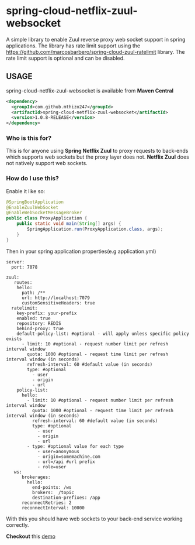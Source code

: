 # spring-cloud-netflix-zuul-websocket
A simple library to enable Zuul reverse proxy web socket support in spring applications.
The library has rate limit support using the https://github.com/marcosbarbero/spring-cloud-zuul-ratelimit library.
The rate limit support is optional and can be disabled.

## USAGE

spring-cloud-netflix-zuul-websocket is available from **Maven Central**

```xml
<dependency>
  <groupId>com.github.mthizo247</groupId>
  <artifactId>spring-cloud-netflix-zuul-websocket</artifactId>
  <version>1.0.8-RELEASE</version>
</dependency>
```

### Who is this for?

This is for anyone using **Spring Netflix Zuul** to proxy requests to back-ends which supports web sockets but the proxy layer does not.
**Netflix Zuul** does not natively support web sockets.

### How do I use this?

Enable it like so:

```java
@SpringBootApplication
@EnableZuulWebSocket
@EnableWebSocketMessageBroker
public class ProxyApplication {
	public static void main(String[] args) {
		SpringApplication.run(ProxyApplication.class, args);
	}
}
```

Then in your spring application properties(e.g application.yml)

```
server:
  port: 7078

zuul:
   routes:
    hello:
      path: /**
      url: http://localhost:7079
      customSensitiveHeaders: true
  ratelimit:
    key-prefix: your-prefix
    enabled: true
    repository: REDIS
    behind-proxy: true
    default-policy-list: #optional - will apply unless specific policy exists
      - limit: 10 #optional - request number limit per refresh interval window
        quota: 1000 #optional - request time limit per refresh interval window (in seconds)
        refresh-interval: 60 #default value (in seconds)
        type: #optional
          - user
          - origin
          - url
    policy-list:
      hello:
        - limit: 10 #optional - request number limit per refresh interval window
          quota: 1000 #optional - request time limit per refresh interval window (in seconds)
          refresh-interval: 60 #default value (in seconds)
          type: #optional
            - user
            - origin
            - url
        - type: #optional value for each type
            - user=anonymous
            - origin=somemachine.com
            - url=/api #url prefix
            - role=user
   ws:
      brokerages:
        hello:
          end-points: /ws
          brokers:  /topic
          destination-prefixes: /app
      reconnectRetries: 2
      reconnectInterval: 10000
```

With this you should have web sockets to your back-end service working correctly.

**Checkout** this [demo](https://github.com/mthizo247/zuul-websocket-support-demo)
